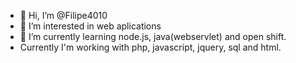 - 👋 Hi, I’m @Filipe4010
- 👀 I’m interested in web aplications 
- 🌱 I’m currently learning node.js, java(webservlet) and open shift.
- Currently I'm working with php, javascript, jquery, sql and html.
